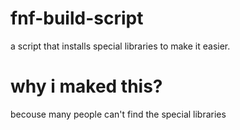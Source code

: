 # fnf-build-script
a script that installs special libraries to make it easier.
# why i maked this?
becouse many people can't find the special libraries 
